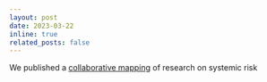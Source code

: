 ```yaml
---
layout: post
date: 2023-03-22
inline: true
related_posts: false
---
```


We published a [collaborative mapping](https://www.stiftung-nv.de/en/publication/auditing-recommender-systems-overview-existing-audits-risk-assessments-and-studies) of research on systemic risk